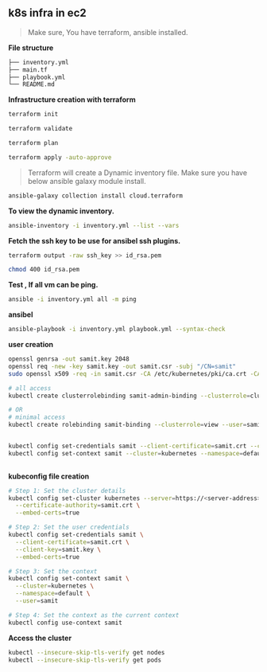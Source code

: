 
## k8s infra in ec2

> Make sure, You have terraform, ansible installed.

**File structure** 

```sh
├── inventory.yml
├── main.tf
├── playbook.yml
└── README.md
```

**Infrastructure creation with terraform**

```sh
terraform init

terraform validate

terraform plan

terraform apply -auto-approve

```

> Terraform will create a Dynamic inventory file. Make sure you have below ansible galaxy module install.

```sh
ansible-galaxy collection install cloud.terraform
```

**To view the dynamic inventory.**

```sh
ansible-inventory -i inventory.yml --list --vars
```

**Fetch the ssh key to be use for ansibel ssh plugins.**

```sh
terraform output -raw ssh_key >> id_rsa.pem

chmod 400 id_rsa.pem
```

**Test , If all vm can be ping.**

```sh
ansible -i inventory.yml all -m ping
```

**ansibel**
```sh
ansible-playbook -i inventory.yml playbook.yml --syntax-check
```

**user creation**

```sh
openssl genrsa -out samit.key 2048
openssl req -new -key samit.key -out samit.csr -subj "/CN=samit"
sudo openssl x509 -req -in samit.csr -CA /etc/kubernetes/pki/ca.crt -CAkey /etc/kubernetes/pki/ca.key -CAcreateserial -out samit.crt -days 30

# all access
kubectl create clusterrolebinding samit-admin-binding --clusterrole=cluster-admin --user=samit

# OR
# minimal access
kubectl create rolebinding samit-binding --clusterrole=view --user=samit --namespace=default


kubectl config set-credentials samit --client-certificate=samit.crt --client-key=samit.key
kubectl config set-context samit --cluster=kubernetes --namespace=default --user=samit
   
```

**kubeconfig file creation**
```sh
# Step 1: Set the cluster details
kubectl config set-cluster kubernetes --server=https://<server-address>:6443 \
  --certificate-authority=samit.crt \
  --embed-certs=true

# Step 2: Set the user credentials
kubectl config set-credentials samit \
  --client-certificate=samit.crt \
  --client-key=samit.key \
  --embed-certs=true

# Step 3: Set the context
kubectl config set-context samit \
  --cluster=kubernetes \
  --namespace=default \
  --user=samit

# Step 4: Set the context as the current context
kubectl config use-context samit

```

**Access the cluster**

```sh
kubectl --insecure-skip-tls-verify get nodes
kubectl --insecure-skip-tls-verify get pods
```